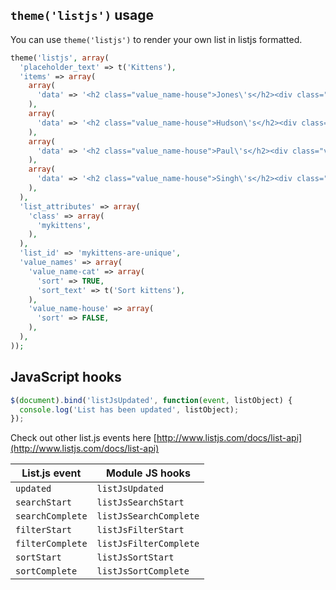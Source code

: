 `theme('listjs')` usage
-----------------------
You can use `theme('listjs')` to render your own list in listjs formatted.

```php
theme('listjs', array(
  'placeholder_text' => t('Kittens'),
  'items' => array(
    array(
      'data' => '<h2 class="value_name-house">Jones\'s</h2><div class="value_name-cat">Kitty</div>',
    ),
    array(
      'data' => '<h2 class="value_name-house">Hudson\'s</h2><div class="value_name-cat">Binky</div>',
    ),
    array(
      'data' => '<h2 class="value_name-house">Paul\'s</h2><div class="value_name-cat">Chinky</div>',
    ),
    array(
      'data' => '<h2 class="value_name-house">Singh\'s</h2><div class="value_name-cat">Tabby</div>',
    ),
  ),
  'list_attributes' => array(
    'class' => array(
      'mykittens',
    ),
  ),
  'list_id' => 'mykittens-are-unique',
  'value_names' => array(
    'value_name-cat' => array(
      'sort' => TRUE,
      'sort_text' => t('Sort kittens'),
    ),
    'value_name-house' => array(
      'sort' => FALSE,
    ),
  ),
));
```

JavaScript hooks
----------------

```js
$(document).bind('listJsUpdated', function(event, listObject) {
  console.log('List has been updated', listObject);
});
```

Check out other list.js events here [http://www.listjs.com/docs/list-api](http://www.listjs.com/docs/list-api)

List.js event     | Module JS hooks
------------------|----------------
`updated`         | `listJsUpdated`
`searchStart`     | `listJsSearchStart`
`searchComplete`  | `listJsSearchComplete`
`filterStart`     | `listJsFilterStart`
`filterComplete`  | `listJsFilterComplete`
`sortStart`       | `listJsSortStart`
`sortComplete`    | `listJsSortComplete`
